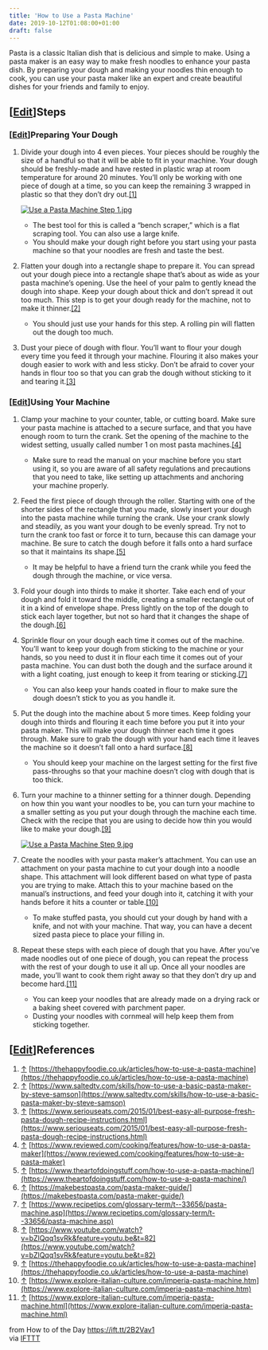 ```yaml
---
title: 'How to Use a Pasta Machine'
date: 2019-10-12T01:08:00+01:00
draft: false
---
```


Pasta is a classic Italian dish that is delicious and simple to make. Using a pasta maker is an easy way to make fresh noodles to enhance your pasta dish. By preparing your dough and making your noodles thin enough to cook, you can use your pasta maker like an expert and create beautiful dishes for your friends and family to enjoy.

\[[Edit](https://www.wikihow.com/index.php?title=Use-a-Pasta-Machine&action=edit&section=1 "Edit section: Steps")\]Steps
------------------------------------------------------------------------------------------------------------------------

### \[[Edit](https://www.wikihow.com/index.php?title=Use-a-Pasta-Machine&action=edit&section=2 "Edit section: Preparing Your Dough")\]Preparing Your Dough

1.  Divide your dough into 4 even pieces. Your pieces should be roughly the size of a handful so that it will be able to fit in your machine. Your dough should be freshly-made and have rested in plastic wrap at room temperature for around 20 minutes. You’ll only be working with one piece of dough at a time, so you can keep the remaining 3 wrapped in plastic so that they don’t dry out.[\[1\]](#_note-1)  
      
    
    [![Use a Pasta Machine Step 1.jpg](https://www.wikihow.com/images/thumb/4/44/Use-a-Pasta-Machine-Step-1.jpg/aid11303213-v4-728px-Use-a-Pasta-Machine-Step-1.jpg)](https://www.wikihow.com/Image:Use-a-Pasta-Machine-Step-1.jpg)
    
    *   The best tool for this is called a “bench scraper,” which is a flat scraping tool. You can also use a large knife.
    *   You should make your dough right before you start using your pasta machine so that your noodles are fresh and taste the best.
2.  Flatten your dough into a rectangle shape to prepare it. You can spread out your dough piece into a rectangle shape that’s about as wide as your pasta machine’s opening. Use the heel of your palm to gently knead the dough into shape. Keep your dough about thick and don’t spread it out too much. This step is to get your dough ready for the machine, not to make it thinner.[\[2\]](#_note-2)  
      
    *   You should just use your hands for this step. A rolling pin will flatten out the dough too much.
3.  Dust your piece of dough with flour. You’ll want to flour your dough every time you feed it through your machine. Flouring it also makes your dough easier to work with and less sticky. Don’t be afraid to cover your hands in flour too so that you can grab the dough without sticking to it and tearing it.[\[3\]](#_note-3)  
      
    

### \[[Edit](https://www.wikihow.com/index.php?title=Use-a-Pasta-Machine&action=edit&section=3 "Edit section: Using Your Machine")\]Using Your Machine

1.  Clamp your machine to your counter, table, or cutting board. Make sure your pasta machine is attached to a secure surface, and that you have enough room to turn the crank. Set the opening of the machine to the widest setting, usually called number 1 on most pasta machines.[\[4\]](#_note-4)  
      
    *   Make sure to read the manual on your machine before you start using it, so you are aware of all safety regulations and precautions that you need to take, like setting up attachments and anchoring your machine properly.
2.  Feed the first piece of dough through the roller. Starting with one of the shorter sides of the rectangle that you made, slowly insert your dough into the pasta machine while turning the crank. Use your crank slowly and steadily, as you want your dough to be evenly spread. Try not to turn the crank too fast or force it to turn, because this can damage your machine. Be sure to catch the dough before it falls onto a hard surface so that it maintains its shape.[\[5\]](#_note-5)  
      
    *   It may be helpful to have a friend turn the crank while you feed the dough through the machine, or vice versa.
3.  Fold your dough into thirds to make it shorter. Take each end of your dough and fold it toward the middle, creating a smaller rectangle out of it in a kind of envelope shape. Press lightly on the top of the dough to stick each layer together, but not so hard that it changes the shape of the dough.[\[6\]](#_note-6)  
      
    
4.  Sprinkle flour on your dough each time it comes out of the machine. You’ll want to keep your dough from sticking to the machine or your hands, so you need to dust it in flour each time it comes out of your pasta machine. You can dust both the dough and the surface around it with a light coating, just enough to keep it from tearing or sticking.[\[7\]](#_note-7)  
      
    *   You can also keep your hands coated in flour to make sure the dough doesn’t stick to you as you handle it.
5.  Put the dough into the machine about 5 more times. Keep folding your dough into thirds and flouring it each time before you put it into your pasta maker. This will make your dough thinner each time it goes through. Make sure to grab the dough with your hand each time it leaves the machine so it doesn’t fall onto a hard surface.[\[8\]](#_note-8)  
      
    *   You should keep your machine on the largest setting for the first five pass-throughs so that your machine doesn’t clog with dough that is too thick.
6.  Turn your machine to a thinner setting for a thinner dough. Depending on how thin you want your noodles to be, you can turn your machine to a smaller setting as you put your dough through the machine each time. Check with the recipe that you are using to decide how thin you would like to make your dough.[\[9\]](#_note-9)  
      
    
    [![Use a Pasta Machine Step 9.jpg](https://www.wikihow.com/images/thumb/f/fb/Use-a-Pasta-Machine-Step-9.jpg/aid11303213-v4-728px-Use-a-Pasta-Machine-Step-9.jpg)](https://www.wikihow.com/Image:Use-a-Pasta-Machine-Step-9.jpg)
    
7.  Create the noodles with your pasta maker’s attachment. You can use an attachment on your pasta machine to cut your dough into a noodle shape. This attachment will look different based on what type of pasta you are trying to make. Attach this to your machine based on the manual’s instructions, and feed your dough into it, catching it with your hands before it hits a counter or table.[\[10\]](#_note-10)  
      
    *   To make stuffed pasta, you should cut your dough by hand with a knife, and not with your machine. That way, you can have a decent sized pasta piece to place your filling in.
8.  Repeat these steps with each piece of dough that you have. After you’ve made noodles out of one piece of dough, you can repeat the process with the rest of your dough to use it all up. Once all your noodles are made, you’ll want to cook them right away so that they don’t dry up and become hard.[\[11\]](#_note-11)  
      
    *   You can keep your noodles that are already made on a drying rack or a baking sheet covered with parchment paper.
    *   Dusting your noodles with cornmeal will help keep them from sticking together.

\[[Edit](https://www.wikihow.com/index.php?title=Use-a-Pasta-Machine&action=edit&section=4 "Edit section: References")\]References
----------------------------------------------------------------------------------------------------------------------------------

1.  [↑](#_ref-1) [https://thehappyfoodie.co.uk/articles/how-to-use-a-pasta-machine](https://thehappyfoodie.co.uk/articles/how-to-use-a-pasta-machine)
2.  [↑](#_ref-2) [https://www.saltedtv.com/skills/how-to-use-a-basic-pasta-maker-by-steve-samson](https://www.saltedtv.com/skills/how-to-use-a-basic-pasta-maker-by-steve-samson)
3.  [↑](#_ref-3) [https://www.seriouseats.com/2015/01/best-easy-all-purpose-fresh-pasta-dough-recipe-instructions.html](https://www.seriouseats.com/2015/01/best-easy-all-purpose-fresh-pasta-dough-recipe-instructions.html)
4.  [↑](#_ref-4) [https://www.reviewed.com/cooking/features/how-to-use-a-pasta-maker](https://www.reviewed.com/cooking/features/how-to-use-a-pasta-maker)
5.  [↑](#_ref-5) [https://www.theartofdoingstuff.com/how-to-use-a-pasta-machine/](https://www.theartofdoingstuff.com/how-to-use-a-pasta-machine/)
6.  [↑](#_ref-6) [https://makebestpasta.com/pasta-maker-guide/](https://makebestpasta.com/pasta-maker-guide/)
7.  [↑](#_ref-7) [https://www.recipetips.com/glossary-term/t--33656/pasta-machine.asp](https://www.recipetips.com/glossary-term/t--33656/pasta-machine.asp)
8.  [↑](#_ref-8) [https://www.youtube.com/watch?v=bZlQqq1svRk&feature=youtu.be&t=82](https://www.youtube.com/watch?v=bZlQqq1svRk&feature=youtu.be&t=82)
9.  [↑](#_ref-9) [https://thehappyfoodie.co.uk/articles/how-to-use-a-pasta-machine](https://thehappyfoodie.co.uk/articles/how-to-use-a-pasta-machine)
10.  [↑](#_ref-10) [https://www.explore-italian-culture.com/imperia-pasta-machine.htm](https://www.explore-italian-culture.com/imperia-pasta-machine.htm)
11.  [↑](#_ref-11) [https://www.explore-italian-culture.com/imperia-pasta-machine.html](https://www.explore-italian-culture.com/imperia-pasta-machine.html)

  
  
from How to of the Day https://ift.tt/2B2Vav1  
via [IFTTT](https://ifttt.com/?ref=da&site=blogger)